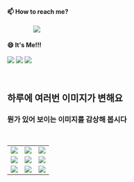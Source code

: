 #### 📫 How to reach me?
<a href="mailto:thquddnr123@gmail.com">
    <img 
        src="https://img.shields.io/badge/Gmail-d14836?style=flat-square&logo=Gmail&logoColor=white&link=mailto:thquddnr123@gmail.com"
        style="height : auto; margin-left : 60px; margin-right : 60px;"/>
</a>

#### 😄 It's Me!!!

<a href="https://cybecho.notion.site/SBU-s-Archives-854ccd3338c2456a867956f26143998a" target="_blank"><img src="https://img.shields.io/badge/Portfolio-303030?style=for-the-badge&logo=Notion&logoColor=white"/></a>
<a href="https://www.instagram.com/junk_warrior_vintage/" target="_blank"><img src="https://img.shields.io/badge/@junk_warrir_vintage-E4405F?style=for-the-badge&logo=Instagram&logoColor=white"/></a>
<a href="https://www.behance.net/thquddnr125654" target="_blank"><img src="https://img.shields.io/badge/Behance-1769FF?style=for-the-badge&logo=Behance&logoColor=white"/></a>

</br>

## 하루에 여러번 이미지가 변해요
### 뭔가 있어 보이는 이미지를 감상해 봅시다

<!--
마크업 바로보기 사이트
https://dillinger.io/ 
-->
 <br/> <table>
<tr>
<td><a href='https://www.yahoo.com'><img src='https://www.random-art.org/img/large/415818.jpg'></a></td>
<td><a href='https://www.naver.com'><img src='https://www.random-art.org/img/large/416732.jpg'></a></td>
<td><a href='https://www.naver.com'><img src='https://www.random-art.org/img/large/415793.jpg'></a></td>
</tr>
<tr>
<td><a href='https://www.google.com'><img src='https://www.random-art.org/img/large/415591.jpg'></a></td>
<td><a href='https://www.google.com'><img src='https://www.random-art.org/img/large/416401.jpg'></a></td>
<td><a href='https://www.yahoo.com'><img src='https://www.random-art.org/img/large/417015.jpg'></a></td>
</tr>
<tr>
<td><a href='https://github.com/HelloZOOO'><img src='https://www.random-art.org/img/large/416671.jpg'></a></td>
<td><a href='https://www.google.com'><img src='https://www.random-art.org/img/large/416614.jpg'></a></td>
<td><a href='https://www.google.com'><img src='https://www.random-art.org/img/large/415691.jpg'></a></td>
</tr>
</table>
